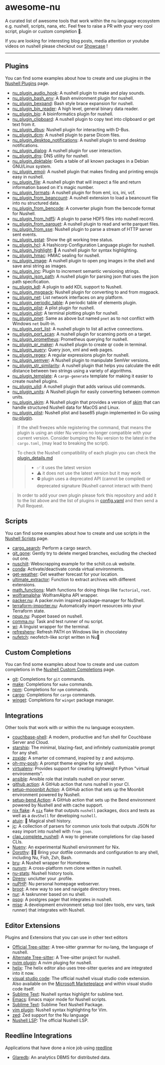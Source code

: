 # awesome-nu
A curated list of awesome tools that work within the nu language ecosystem e.g. nushell, scripts, nana, etc. Feel free to raise a PR with your very cool script, plugin or custom completion 🚀.

If you are looking for interesting blog posts, media attention or youtube videos on nushell please checkout our [Showcase](https://github.com/nushell/showcase) !

---

## Plugins
You can find some examples about how to create and use plugins in the [Nushell Plugins](https://www.nushell.sh/book/plugins.html) page.
- [nu_plugin_audio_hook](https://github.com/FMotalleb/nu_plugin_audio_hook): A nushell plugin to make and play sounds.
- [nu_plugin_bash_env](https://github.com/tesujimath/nu_plugin_bash_env): A Bash environment plugin for nushell.
- [nu_plugin_bexpand](https://codeberg.org/Taywee/nu-plugin-bexpand): Bash style brace expansion for nushell.
- [nu_plugin_bin_reader](https://github.com/WindSoilder/nu_plugin_bin_reader): A high level, general binary data reader.
- [nu_plugin_bio](https://github.com/Euphrasiologist/nu_plugin_bio): A bioinformatics plugin for nushell.
- [nu_plugin_clipboard](https://github.com/FMotalleb/nu_plugin_clipboard): A nushell plugin to copy text into clipboard or get text from it.
- [nu_plugin_dbus](https://github.com/devyn/nu_plugin_dbus): Nushell plugin for interacting with D-Bus.
- [nu_plugin_dcm](https://github.com/realcundo/nu_plugin_dcm): A nushell plugin to parse Dicom files.
- [nu_plugin_desktop_notifications](https://github.com/FMotalleb/nu_plugin_desktop_notifications): A nushell plugin to send desktop notifications.
- [nu_plugin_dialog](https://github.com/Trivernis/nu-plugin-dialog): A nushell plugin for user interaction.
- [nu_plugin_dns](https://github.com/dead10ck/nu_plugin_dns): DNS utility for nushell.
- [nu_plugin_dpktable](https://github.com/pdenapo/nu_plugin_dpkgtable.git): Gets a table of all known packages in a Debian GNU/Linux system.
- [nu_plugin_emoji](https://github.com/fdncred/nu_plugin_emoji): A nushell plugin that makes finding and printing emojis easy in nushell.
- [nu_plugin_file](https://github.com/fdncred/nu_plugin_file): A nushell plugin that will inspect a file and return information based on it's magic number.
- [nu_plugin_formats](https://crates.io/crates/nu_plugin_formats): A nushell plugin for from eml, ics, ini, vcf.
- [nu_plugin_from_beancount](https://github.com/jcornaz/nu_plugin_from_beancount): A nushell extension to load a beancount file into nu structured data.
- [nu_plugin_from_bencode](https://github.com/bluk/nu_plugin_from_bencode): A converter plugin from the bencode format for Nushell.
- [nu_plugin_from_hdf5](https://github.com/Berrysoft/nu_plugin_from_hdf5): A plugin to parse HDF5 files into nushell record.
- [nu_plugin_from_parquet](https://github.com/fdncred/nu_plugin_from_parquet): A nushell plugin to read and write parquet files.
- [nu_plugin_from_sse](https://github.com/cablehead/nu_plugin_from_sse): Nushell plugin to parse a stream of HTTP server sent events.
- [nu_plugin_gstat](https://github.com/nushell/nushell/tree/main/crates/nu_plugin_gstat): Show the git working tree status.
- [nu_plugin_hcl](https://github.com/Yethal/nu_plugin_hcl): A Hashicorp Configuration Language plugin for nushell.
- [nu_plugin_highlight](https://github.com/cptpiepmatz/nu-plugin-highlight): 🌈 A nushell plugin for syntax highlighting.
- [nu_plugin_hmac](https://github.com/fnuttens/nu_plugin_hmac): HMAC sealing for nushell.
- [nu_plugin_image](https://github.com/FMotalleb/nu_plugin_image): A nushell plugin to open png images in the shell and save ansi string as images.
- [nu_plugin_inc](https://github.com/nushell/nushell/tree/main/crates/nu_plugin_inc): Plugin to increment semantic versioning strings.
- [nu_plugin_json_path](https://github.com/fdncred/nu_plugin_json_path): A nushell plugin for parsing json that uses the json path specification.
- [nu_plugin_kdl](https://github.com/amtoine/nu_plugin_kdl): A plugin to add KDL support to Nushell.
- [nu_plugin_msgpack](https://github.com/hulthe/nu_plugin_msgpack): Nushell plugin for converting to and from msgpack.
- [nu_plugin_net](https://crates.io/crates/nu_plugin_net): List network interfaces on any platform.
- [nu_plugin_periodic_table](https://crates.io/crates/nu_plugin_periodic_table): A periodic table of elements plugin.
- [nu_plugin_plist](https://github.com/ayax79/nu_plugin_plist): A plist plugin for nushell.
- [nu_plugin_plot](https://github.com/Euphrasiologist/nu_plugin_plot): A terminal plotting plugin for nushell.
- [nu_plugin_pnet](https://github.com/fdncred/nu_plugin_pnet): Same as above but named `pnet` as to not conflict with Windows `net` built-in.
- [nu_plugin_port_list](https://github.com/FMotalleb/nu_plugin_port_list): A nushell plugin to list all active connections.
- [nu_plugin_port_scan](https://github.com/FMotalleb/nu_plugin_port_scan): A nushell plugin for scanning ports on a target.
- [nu_plugin_prometheus](https://github.com/drbrain/nu_plugin_prometheus): Prometheus querying for nushell.
- [nu_plugin_qr_maker](https://github.com/FMotalleb/nu_plugin_qr_maker): A nushell plugin to create qr code in terminal.
- [nu_plugin_query](https://github.com/nushell/nushell/tree/main/crates/nu_plugin_query): Query json, xml and web pages.
- [nu_plugin_regex](https://github.com/fdncred/nu_plugin_regex): A regular expressions plugin for nushell.
- [nu_plugin_semver](https://github.com/abusch/nu_plugin_semver): A Nushell plugin to manipulate SemVer versions.
- [nu_plugin_str_similarity](https://github.com/fdncred/nu_plugin_str_similarity): A nushell plugin that helps you calculate the edit distance between two strings using a variety of algorithms.
- [nu_plugin_template](https://github.com/fdncred/nu_plugin_template): A `cargo-generate` template for making it easier to create nushell plugins.
- [nu_plugin_ulid](https://github.com/lizclipse/nu_plugin_ulid): A nushell plugin that adds various ulid commands.
- [nu_plugin_units](https://github.com/JosephTLyons/nu_plugin_units): A Nushell plugin for easily converting between common units.
- [nu_plugin_skim](https://github.com/idanarye/nu_plugin_skim): A Nushell plugin that provides a version of [skim](https://github.com/lotabout/skim) that can handle structured Nushell data for MacOS and Linux.
- [nu_plugin_plist](https://github.com/ainvaltin/nu_plugin_plist): Nushell plist and base85 plugin implemented in Go using [nu-plugin](https://github.com/ainvaltin/nu-plugin).

> If the shell freezes while registering the command, that means the plugin is using an older Nu version no longer compatible with your current version. Consider bumping the Nu version to the latest in the `cargo.toml`, (may lead to breaking the script).

> To check the Nushell compatibility of each plugin you can check the [plugin_details.md](https://github.com/nushell/awesome-nu/blob/main/plugin_details.md)
>>  * ✅ it uses the latest version
>>  * ⚠️ it does not use the latest version but it may work
>>  * ⛔ plugin uses a deprecated API (cannot be compiled) or deprecated signature (Nushell cannot interact with them)

> In order to add your own plugin please fork this repository and add it to the list above and the list of plugins in [config.yaml](https://github.com/nushell/awesome-nu/blob/main/config.yaml) and then send a Pull Request.

## Scripts
You can find some examples about how to create and use scripts in the [Nushell Scripts](https://www.nushell.sh/book/scripts.html) page.

- [cargo_search](https://github.com/nushell/nu_scripts/blob/main/sourced/cool-oneliners/cargo_search.nu): Perform a cargo search.
- [git_gone](https://github.com/nushell/nu_scripts/blob/main/sourced/cool-oneliners/git_gone.nu): Gently try to delete merged branches, excluding the checked out one.
- [nuschiit](https://github.com/nushell/nu_scripts/blob/main/sourced/webscraping/nuschiit.nu): Webscrapping example for the schiit.co.uk website.
- [conda](https://github.com/nushell/nu_scripts/blob/main/modules/virtual_environments/conda.nu): Activate/deactivate conda virtual environments.
- [get-weather](https://github.com/nushell/nu_scripts/blob/main/modules/weather/get-weather.nu): Get weather forecast for your location.
- [ultimate_extractor](https://github.com/nushell/nu_scripts/blob/main/modules/data_extraction/ultimate_extractor.nu): Function to extract archives with different extensions.
- [math_functions](https://github.com/nushell/nu_scripts/blob/main/modules/maths/math_functions.nu): Math functions for doing things like `factorial`, `root`.
- [wolframalpha](https://github.com/nushell/nu_scripts/blob/main/sourced/api_wrappers/wolframalpha.nu): WolframAlpha API wrapper.
- [packer.nu](https://github.com/Jan9103/packer.nu): A packer.nvim inspired package-manager for NuShell.
- [terraform-importer.nu](https://github.com/Yethal/terraform-importer): Automatically import resources into your Terraform state.
- [npup.nu](https://github.com/fj0r/npup): Puppet based on nushell.
- [comma.nu](https://github.com/fj0r/comma.nu): Task and test runner of nu script.
- [wi](https://github.com/phoenixr-codes/wi): A linguist wrapper for the terminal.
- [refreshenv](https://github.com/Sanceilaks/nu-refreshenv-win): Refresh PATH on Windows like in chocolatey
- [nufetch](https://github.com/Sanceilaks/nufetch): neofetch-like script written in Nu🐘

## Custom Completions
You can find some examples about how to create and use custom completions in the [Nushell Custom Completions](https://www.nushell.sh/book/custom_completions.html) page.
- [git](https://github.com/nushell/nu_scripts/blob/main/custom-completions/git/git-completions.nu): Completions for `git` commands.
- [make](https://github.com/nushell/nu_scripts/blob/main/custom-completions/make/make-completions.nu): Completions for `make` commands.
- [npm](https://github.com/nushell/nu_scripts/blob/main/custom-completions/npm/npm-completions.nu): Completions for `npm` commands.
- [cargo](https://github.com/nushell/nu_scripts/blob/main/custom-completions/cargo/cargo-completions.nu): Completions for `cargo` commands.
- [winget](https://github.com/nushell/nu_scripts/blob/main/custom-completions/winget/winget-completions.nu): Completions for `winget` package manager.

## Integrations
Other tools that work with or within the nu language ecosystem.
- [couchbase-shell](https://github.com/couchbaselabs/couchbase-shell): A modern, productive and fun shell for Couchbase Server and Cloud.
- [starship](https://starship.rs/#nushell): The minimal, blazing-fast, and infinitely customizable prompt for any shell.
- [zoxide](https://github.com/ajeetdsouza/zoxide): A smarter cd command, inspired by z and autojump.
- [oh-my-posh](https://ohmyposh.dev/docs/installation/prompt): A prompt theme engine for any shell.
- [virtualenv](https://github.com/pypa/virtualenv): Provides support for creating lightweight Python "virtual environments".
- [ansible](https://github.com/Yethal/ansible-role-nushell): Ansible role that installs nushell on your server.
- [github action](https://github.com/marketplace/actions/setup-nu): A GitHub action that runs nushell in your CI.
- [setup-mooonbit Action](https://github.com/hustcer/setup-moonbit): A GitHub action that sets up the Moonbit environment powered by Nushell.
- [setup-bend Action](https://github.com/hustcer/setup-bend): A GitHub action that sets up the Bend environment powered by Nushell and with cache support.
- [nix flake](https://git.sr.ht/~mangoiv/nu-shell.nix): A [`nix`](https://nixos.org/) flake that outputs `nushell` packages, docs and tests as well as a `devShell` for developing `nushell`.
- [atuin](https://github.com/ellie/atuin): 🐢 Magical shell history.
- [jc](https://github.com/kellyjonbrazil/jc): A collection of parsers for common unix tools that outputs JSON for easy import into nushell with `from json`.
- [clap_complete_nushell](https://github.com/clap-rs/clap/tree/master/clap_complete_nushell): A way to generate completions for clap based CLIs.
- [Nuenv](https://determinate.systems/posts/nuenv): An experimental Nushell environment for Nix.
- [Dorothy](https://github.com/bevry/dorothy): 🧙‍♀️ Bring your dotfile commands and configuration to any shell, including Nu, Fish, Zsh, Bash.
- [bru](https://github.com/selfagency/bru): A Nushell wrapper for Homebrew.
- [nunvm](https://github.com/Yakiyo/nunvm): A cross-platform nvm clone written in nushell.
- [nu-stats](https://github.com/Nushell101/nu-stats): Nushell history tools.
- [Direnv](https://github.com/direnv/direnv/blob/master/docs/hook.md#nushell): unclutter your .profile.
- [nuPHP](https://github.com/mikayla-maki/nuPHP): Nu personal homepage webserver.
- [broot](https://github.com/Canop/broot): A new way to see and navigate directory trees.
- [nur](https://github.com/ddanier/nur): A taskrunner based on nu shell.
- [pspg](https://github.com/okbob/pspg): A postgres pager that integrates in nushell.
- [mise](https://mise.jdx.dev/): A development environment setup tool (dev tools, env vars, task runner) that integrates with Nushell.

## Editor Extensions
Plugins and Extensions that you can use in other text editors
- [Official Tree-sitter](https://github.com/nushell/tree-sitter-nu): A tree-sitter grammar for nu-lang, the language of nushell.
- [Alternate Tree-sitter](https://github.com/LhKipp/tree-sitter-nu): A Tree-sitter project for nushell.
- [nvim plugin](https://github.com/LhKipp/nvim-nu): A nvim pluging for nushell.
- [helix](https://github.com/helix-editor/helix): The helix editor also uses tree-sitter queries and are integrated into it now.
- [visual studio code](https://github.com/nushell/vscode-nushell-lang): The official nushell visual studio code extension. Also available on the [Microsoft Marketeplace](https://marketplace.visualstudio.com/items?itemName=TheNuProjectContributors.vscode-nushell-lang) and within visual studio code itself.
- [Sublime Text](https://github.com/kurokirasama/nushell_sublime_syntax): Nushell syntax highlight for sublime text.
- [Emacs](https://github.com/mrkkrp/nushell-mode): Emacs major mode for Nushell scripts.
- [Sublime Text](https://github.com/stevenxxiu/sublime_text_nushell): Sublime Text Nushell Package.
- [vim plugin](https://github.com/elkasztano/nushell-syntax-vim): Nushell syntax highlighting for Vim.
- [zed](https://github.com/zed-extensions/nu): Zed support for the Nu language
- [Nushell LSP](https://github.com/nushell/nushell/tree/main/crates/nu-lsp): The official Nushell LSP.

## Reedline Integrations
Applications that have done a nice job using [reedline](https://github.com/nushell/reedline)
- [Glaredb](https://github.com/GlareDB/glaredb): An analytics DBMS for distributed data.
